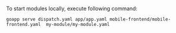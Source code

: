 To start modules locally, execute following command:

```
goapp serve dispatch.yaml app/app.yaml mobile-frontend/mobile-frontend.yaml  my-module/my-module.yaml
```
